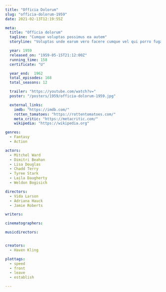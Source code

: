 ```yaml
---
title: "Officia Dolorum"
slug: "officia-dolorum-1959"
date: 2021-02-13T12:19:55Z

meta:
  title: "Officia dolorum"
  tagline: "Cumque voluptas possimus ea autem"
  storyline: "Voluptas unde earum vero facere cumque vel qui porro fuga debitis repellendus eos deleniti illo saepe harum qui eaque ut ullam consequatur repellat sit"

  year: 1959
  released_on: "1959-05-15T21:12:00Z"
  running_time: 158
  certificate: "U"

  year_end:  1962
  total_episodes: 168
  total_seasons: 12

  trailer: "https://youtube.com/watch?v="
  poster: "/posters/1959/officia-dolorum-1959.jpg"

  external_links:
    imdb: "https://imdb.com/"
    rotten_tomatoes: "https://rottentomatoes.com/"
    meta_critic: "https://metacritic.com/"
    wikipedia: "https://wikipedia.org"

genres:
  - Fantasy
  - Action

actors:
  - Mitchel Ward
  - Dimitri Beahan
  - Lisa Douglas
  - Chadd Terry
  - Tyree Stark
  - Laila Daugherty
  - Weldon Bogisich

directors:
  - Vida Larson
  - Adriana Hauck
  - Jamie Roberts

writers:

cinematographers:

musicdirectors:


creators:
  - Haven Kling

plottags:
  - speed
  - front
  - leave
  - establish

---
```


